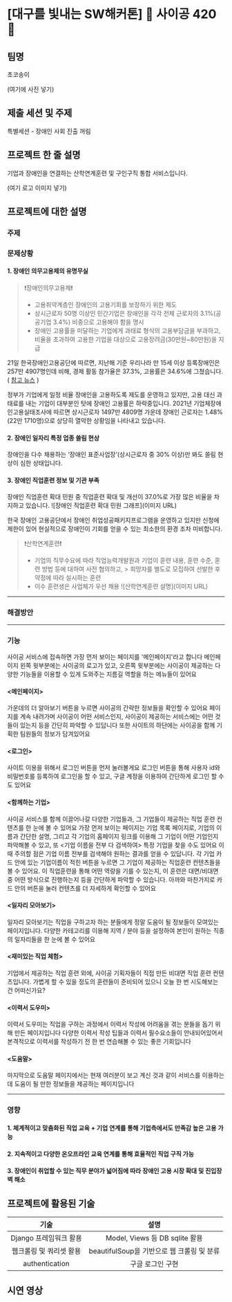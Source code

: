 # [대구를 빛내는 SW해커톤] 🌱 사이공 420 🌱

## 팀명
초코송이

(여기에 사진 넣기)

## 제출 세션 및 주제
특별세션 - 장애인 사회 진출 꺼림  

## 프로젝트 한 줄 설명
기업과 장애인을 연결하는 산학연계훈련 및 구인구직 통합 서비스입니다.

(여기 로고 이미지 넣기)

## 프로젝트에 대한 설명
### 주제


### 문제상황
#### 1. 장애인 의무고용제의 유명무실
>❗장애인의무고용제❗
> - 고용취약계층인 장애인의 고용기회를 보장하기 위한 제도
> - 상시근로자 50명 이상인 민간기업은 장애인을 각각 전체 근로자의 3.1%(공공기업 3.4%) 비중으로 고용해야 함을 명시
> - 장애인 고용률을 미달하는 기업에게 과태료 형식의 고용부담금을 부과하고, 비율을 초과하여 고용한 기업을 대상으로 고용장려금(30만원~80만원)을 지급

21일 한국장애인고용공단에 따르면, 지난해 기준 우리나라 만 15세 이상 등록장애인은 257만 4907명인데 비해, 경제 활동 참가율은 37.3%, 고용률은 34.6%에 그쳤습니다.  ( [참고 뉴스] ) 

정부가 기업에게 일정 비율 장애인을 고용하도록 제도를 운영하고 있지만, 고용 대신 과태료를 내는 기업이 대부분인 탓에 장애인 고용률은 하락중입니다. 2021년 기업체장애인고용실태조사에 따르면 상시근로자 1497만 4809명 가운데 장애인 근로자는 1.48%(22만 1710명)으로 상당히 열악한 상황임을 나타내고 있습니다.



#### 2. 장애인 일자리 특정 업종 쏠림 현상
 장애인을 다수 채용하는 ‘장애인 표준사업장’(상시근로자 중 30% 이상)만 봐도 쏠림 현상이 심한 상태입니다. 


#### 3. 장애인 직업훈련 정보 및 기관 부족
 장애인 직업훈련 확대 민원 중 직업훈련 확대 및 개선이 37.0%로 가장 많은 비율을 차지하고 있습니다. 
 ![장애인 직업훈련 확대 민원 그래프](이미지 URL)
 
 한국 장애인 고용공단에서 장애인 취업성공패키지프로그램을 운영하고 있지만 신청에 제한이 있어 현실적으로 장애인이 기회를 얻을 수 있는 최소한의 환경 조차 미비합니다.


> ❗산학연계훈련❗
> - 기업의 직무수요에 따라 직업능력개발원과 기업이 훈련 내용, 훈련 수준, 훈련 방법 등에 대하여 사전 협의하고, > 희망자를 별도로 모집하여 선발한 후 약정에 따라 실시하는 훈련
> - 이수 훈련생은 사업체가 우선 채용
![산학연계훈련 설명](이미지 URL)

---



### 해결방안


---

### 기능
사이공 서비스에 접속하면 가장 먼저 보이는 페이지를 '메인페이지'라고 합니다
메인페이지 왼쪽 윗부분에는 사이공의 로고가 있고, 오른쪽 윗부분에는 사이공이 제공하는 다양한 기능들을 이용할 수 있게 도와주는 지름길 역할을 하는 메뉴들이 있어요

#### <메인페이지>
가운데의 더 알아보기 버튼을 누르면 사이공의 간략한 정보들을 확인할 수 있어요 페이지를 계속 내려가며 사이공이 어떤 서비스인지, 사이공이 제공하는 서비스에는 어떤 것들이 있는지 등을 간단히 파악할 수 있답니다
또한 사이트의 하단에는 사이공을 함께 기획한 팀원들의 정보가 담겨있어요


#### <로그인>
사이트 이용을 위해서 로그인 버튼을 먼저 눌러볼게요
로그인 버튼을 통해 사용자 id와 비밀번호를 등록하여 로그인을 할 수 있고, 구글 계정을 이용하여 간단하게 로그인 할 수도 있어요

#### <함께하는 기업>
사이공 서비스를 함께 이끌어나갈 다양한 기업들과, 그 기업들이 제공하는 직업 훈련 컨텐츠를 한 눈에 볼 수 있어요
가장 먼저 보이는 페이지는 기업 목록 페이지로, 기업의 이름과 간단한 설명, 그리고 각 기업의 홈페이지 링크를 이용해 그 기업이 어떤 기업인지 파악해볼 수 있고, 또 <기업 이름을 전부 다 검색하여> 특정 기업을 찾을 수도 있어요 이 때 주의할 점은 기업 이름 전부를 검색해야 원하는 결과를 얻을 수 있답니다. 각 기업 카드 안에 있는 기업이름이 적힌 버튼을 누르면 그 기업이 제공하는 직업훈련 컨텐츠들을 볼 수 있어요. 이 직업훈련을 통해 어떤 역량을 기를 수 있는지, 이 훈련은 대면/비대면 중 어떤 방식으로 진행하는지 등을 간단하게 파악할 수 있습니다. 아까와 마찬가지로 카드 안의 버튼을 눌러 컨텐츠를 더 자세하게 확인할 수 있어요


#### <일자리 모아보기>
일자리 모아보기는 직업을 구하고자 하는 분들에게 정말 도움이  될 정보들이 모여있는 페이지입니다. 다양한 카테고리를 이용해 지역 / 분야 등을 설정하여 본인이 원하는 직종의 일자리들을 한 눈에 볼 수 있어요

#### <재미있는 직업 체험>
기업에서 제공하는 직업 훈련 외에, 사이공 기획자들이 직접 만든 비대면 직업 훈련 컨텐츠입니다. 가볍게 할 수 있을 정도의 훈련들이 준비되어 있으니 오늘 한 번 시도해보는 건 어떠신가요?

#### <이력서 도우미>
이력서 도우미는 직업을 구하는 과정에서 이력서 작성에 어려움을 겪는 분들을 돕기 위해 만든 페이지입니다 다양한 이력서 작성 팁들과 이력서 필수요소들이 안내되어있어서 본격적으로 이력서를 작성하기 전 한 번 연습해볼 수 있는 좋은 기회입니다

#### <도움말>
마지막으로 도움말 페이지에서는 현재 여러분이 보고 계신 것과 같이 서비스를 이용하는데 도움이 될 만한 정보들을 제공하는 페이지입니다

---


### 영향
#### 1. 체계적이고 맞춤화된 직업 교육 + 기업 연계를 통해 기업측에서도 만족감 높은 고용 가능
#### 2. 지속적이고 다양한 온오프라인 교육 연계를 통해 효율적인 직업 구직 가능 
#### 3. 장애인이 취업할 수 있는 직무 분야가 넓어짐에 따라 장애인 고용 시장 확대 및 진입장벽 해소


## 프로젝트에 활용된 기술
|기술|설명|
|:--:|:--:|
|Django 프레임워크 활용|Model, Views 등 DB sqlite 활용|
|웹크롤링 및 쿼리셋 활용|beautifulSoup을 기반으로 웹 크롤링 및 분류|
|authentication|구글 로그인 구현|


## 시연 영상




[참고 뉴스]: https://news.zum.com/articles/78339666
[일자리 크롤링 대상 사이트]: https://www.worktogether.or.kr/empInfo/empInfoSrch/list/dtlEmpMainList.do
